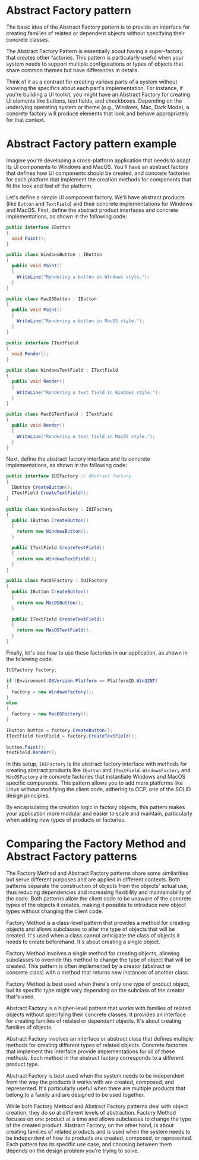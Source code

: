 # Abstract Factory pattern

The basic idea of the Abstract Factory pattern is to provide an interface for creating families of related or dependent objects without specifying their concrete classes.

The Abstract Factory Pattern is essentially about having a super-factory that creates other factories. This pattern is particularly useful when your system needs to support multiple configurations or types of objects that share common themes but have differences in details.

Think of it as a contract for creating various parts of a system without knowing the specifics about each part's implementation. For instance, if you're building a UI toolkit, you might have an Abstract Factory for creating UI elements like buttons, text fields, and checkboxes. Depending on the underlying operating system or theme (e.g., Windows, Mac, Dark Mode), a concrete factory will produce elements that look and behave appropriately for that context.

# Abstract Factory pattern example

Imagine you're developing a cross-platform application that needs to adapt its UI components to Windows and MacOS. You'll have an abstract factory that defines how UI components should be created, and concrete factories for each platform that implement the creation methods for components that fit the look and feel of the platform.

Let's define a simple UI component factory. We'll have abstract products (like `Button` and `TextField`) and their concrete implementations for Windows and MacOS.
First, define the abstract product interfaces and concrete implementations, as shown in the following code:
```cs
public interface IButton
{
  void Paint();
}

public class WindowsButton : IButton
{
  public void Paint()
  {
    WriteLine("Rendering a button in Windows style.");
  }
}

public class MacOSButton : IButton
{
  public void Paint()
  {
    WriteLine("Rendering a button in MacOS style.");
  }
}

public interface ITextField
{
  void Render();
}

public class WindowsTextField : ITextField
{
  public void Render()
  {
    WriteLine("Rendering a text field in Windows style.");
  }
}

public class MacOSTextField : ITextField
{
  public void Render()
  {
    WriteLine("Rendering a text field in MacOS style.");
  }
}
```

Next, define the abstract factory interface and its concrete implementations, as shown in the following code:
```cs
public interface IUIFactory // Abstract factory.
{
  IButton CreateButton();
  ITextField CreateTextField();
}

public class WindowsFactory : IUIFactory
{
  public IButton CreateButton()
  {
    return new WindowsButton();
  }

  public ITextField CreateTextField()
  {
    return new WindowsTextField();
  }
}

public class MacOSFactory : IUIFactory
{
  public IButton CreateButton()
  {
    return new MacOSButton();
  }

  public ITextField CreateTextField()
  {
    return new MacOSTextField();
  }
}
```

Finally, let's see how to use these factories in our application, as shown in the following code:
```cs
IUIFactory factory;

if (Environment.OSVersion.Platform == PlatformID.Win32NT)
{
  factory = new WindowsFactory();
}
else
{
  factory = new MacOSFactory();
}

IButton button = factory.CreateButton();
ITextField textField = factory.CreateTextField();
        
button.Paint();
textField.Render();
```

In this setup, `IUIFactory` is the abstract factory interface with methods for creating abstract products like `IButton` and `ITextField`. `WindowsFactory` and `MacOSFactory` are concrete factories that instantiate Windows and MacOS specific components. This pattern allows you to add more platforms like Linux without modifying the client code, adhering to OCP, one of the SOLID design principles.

By encapsulating the creation logic in factory objects, this pattern makes your application more modular and easier to scale and maintain, particularly when adding new types of products or factories.

# Comparing the Factory Method and Abstract Factory patterns

The Factory Method and Abstract Factory patterns share some similarities but serve different purposes and are applied in different contexts. Both patterns separate the construction of objects from the objects' actual use, thus reducing dependencies and increasing flexibility and maintainability of the code. Both patterns allow the client code to be unaware of the concrete types of the objects it creates, making it possible to introduce new object types without changing the client code.

Factory Method is a class-level pattern that provides a method for creating objects and allows subclasses to alter the type of objects that will be created. It's used when a class cannot anticipate the class of objects it needs to create beforehand. It's about creating a single object.

Factory Method involves a single method for creating objects, allowing subclasses to override this method to change the type of object that will be created. This pattern is often implemented by a creator (abstract or concrete class) with a method that returns new instances of another class.

Factory Method is best used when there's only one type of product object, but its specific type might vary depending on the subclass of the creator that's used.

Abstract Factory is a higher-level pattern that works with families of related objects without specifying their concrete classes. It provides an interface for creating families of related or dependent objects. It's about creating families of objects.

Abstract Factory involves an interface or abstract class that defines multiple methods for creating different types of related objects. Concrete factories that implement this interface provide implementations for all of these methods. Each method in the abstract factory corresponds to a different product type.

Abstract Factory is best used when the system needs to be independent from the way the products it works with are created, composed, and represented. It's particularly useful when there are multiple products that belong to a family and are designed to be used together.

While both Factory Method and Abstract Factory patterns deal with object creation, they do so at different levels of abstraction. Factory Method focuses on one product at a time and allows subclasses to change the type of the created product. Abstract Factory, on the other hand, is about creating families of related products and is used when the system needs to be independent of how its products are created, composed, or represented. Each pattern has its specific use case, and choosing between them depends on the design problem you're trying to solve.
